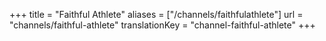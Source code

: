 +++
title = "Faithful Athlete"
aliases = ["/channels/faithfulathlete"]
url = "channels/faithful-athlete"
translationKey = "channel-faithful-athlete"
+++
